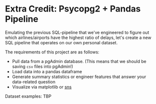 # Extra Credit: Psycopg2 + Pandas Pipeline

Emulating the previous SQL-pipeline that we've engineered to figure out which airlines/airports have the highest ratio of delays, let's create a new SQL pipeline that operates on our own personal dataset.

The requirements of this project are as follows:

* Pull data from a pgAdmin database. (This means that we should be saving `csv` files into pgAdmin!)
* Load data into a pandas dataframe
* Generate summary statistics or engineer features that answer your data-related question
* Visualize via matplotlib or [sns](https://seaborn.pydata.org/)


Dataset examples:
TBP
